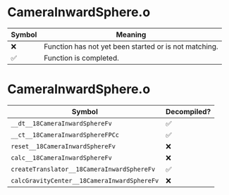 # CameraInwardSphere.o
| Symbol | Meaning 
| ------------- | ------------- 
| :x: | Function has not yet been started or is not matching. 
| :white_check_mark: | Function is completed. 


# CameraInwardSphere.o
| Symbol | Decompiled? |
| ------------- | ------------- |
| `__dt__18CameraInwardSphereFv` | :white_check_mark: |
| `__ct__18CameraInwardSphereFPCc` | :white_check_mark: |
| `reset__18CameraInwardSphereFv` | :x: |
| `calc__18CameraInwardSphereFv` | :x: |
| `createTranslator__18CameraInwardSphereFv` | :white_check_mark: |
| `calcGravityCenter__18CameraInwardSphereFv` | :x: |
